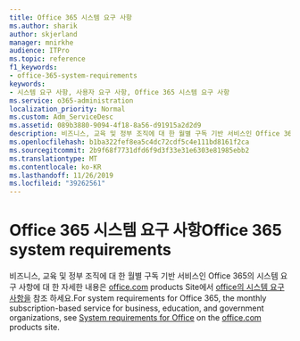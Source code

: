 ```yaml
---
title: Office 365 시스템 요구 사항
ms.author: sharik
author: skjerland
manager: mnirkhe
audience: ITPro
ms.topic: reference
f1_keywords:
- office-365-system-requirements
keywords:
- 시스템 요구 사항, 사용자 요구 사항, Office 365 시스템 요구 사항
ms.service: o365-administration
localization_priority: Normal
ms.custom: Adm_ServiceDesc
ms.assetid: 089b3880-9094-4f18-8a56-d91915a2d2d9
description: 비즈니스, 교육 및 정부 조직에 대 한 월별 구독 기반 서비스인 Office 365의 시스템 요구 사항에 대 한 자세한 내용은 office.com products site에서 Office의 시스템 요구 사항을 참조 하세요.
ms.openlocfilehash: b1ba322fef8ea5c4dc72cdf5c4e111bd8161f2ca
ms.sourcegitcommit: 2b9f68f7731dfd6f9d3f33e31e6303e81985ebb2
ms.translationtype: MT
ms.contentlocale: ko-KR
ms.lasthandoff: 11/26/2019
ms.locfileid: "39262561"
---
```

# <a name="office-365-system-requirements"></a><span data-ttu-id="461ab-104">Office 365 시스템 요구 사항</span><span class="sxs-lookup"><span data-stu-id="461ab-104">Office 365 system requirements</span></span>

<span data-ttu-id="461ab-105">비즈니스, 교육 및 정부 조직에 대 한 월별 구독 기반 서비스인 Office 365의 시스템 요구 사항에 대 한 자세한 내용은 [office.com](https://go.microsoft.com/fwlink/?LinkID=509817&amp;clcid=0x409) products Site에서 [office의 시스템 요구 사항을](https://go.microsoft.com/fwlink/?LinkID=626095&amp;clcid=0x409) 참조 하세요.</span><span class="sxs-lookup"><span data-stu-id="461ab-105">For system requirements for Office 365, the monthly subscription-based service for business, education, and government organizations, see [System requirements for Office](https://go.microsoft.com/fwlink/?LinkID=626095&amp;clcid=0x409) on the [office.com](https://go.microsoft.com/fwlink/?LinkID=509817&amp;clcid=0x409) products site.</span></span> 
  

